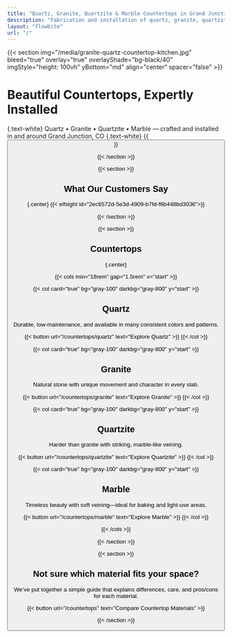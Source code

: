 ```yaml
---
title: "Quartz, Granite, Quartzite & Marble Countertops in Grand Junction, CO"
description: "Fabrication and installation of quartz, granite, quartzite, and marble countertops in Grand Junction, Colorado."
layout: "flowbite"
url: "/"
---
```


{{< section img="/media/granite-quartz-countertop-kitchen.jpg" bleed="true" overlay="true" overlayShade="bg-black/40" imgStyle="height: 100vh" yBottom="md" align="center" spacer="false" >}}
# Beautiful Countertops, Expertly Installed
{.text-white}
Quartz • Granite • Quartzite • Marble — crafted and installed in and around Grand Junction, CO
{.text-white}
{{<button url="/contact" text="Contact">}}

{{< /section >}}

{{< section >}}

## What Our Customers Say
{.center}
{{< elfsight id="2ec6572d-5e3d-4909-b7fd-f6b448bd3036">}}


{{< /section >}}



{{< section >}}

## Countertops
{.center}

{{< cols min="18rem" gap="1.5rem" v="start" >}}

{{< col card="true" bg="gray-100" darkbg="gray-800" y="start" >}}
## Quartz
Durable, low‑maintenance, and available in many consistent colors and patterns.

{{< button url="/countertops/quartz" text="Explore Quartz" >}}
{{< /col >}}

{{< col card="true" bg="gray-100" darkbg="gray-800" y="start" >}}
## Granite
Natural stone with unique movement and character in every slab.

{{< button url="/countertops/granite" text="Explore Granite" >}}
{{< /col >}}

{{< col card="true" bg="gray-100" darkbg="gray-800" y="start" >}}
## Quartzite
Harder than granite with striking, marble‑like veining.

{{< button url="/countertops/quartzite" text="Explore Quartzite" >}}
{{< /col >}}

{{< col card="true" bg="gray-100" darkbg="gray-800" y="start" >}}
## Marble
Timeless beauty with soft veining—ideal for baking and light‑use areas.

{{< button url="/countertops/marble" text="Explore Marble" >}}
{{< /col >}}

{{< /cols >}}

{{< /section >}}

{{< section >}}

## Not sure which material fits your space?

We’ve put together a simple guide that explains differences, care, and pros/cons for each material.

{{< button url="/countertops" text="Compare Countertop Materials" >}}

{{< /section >}}
